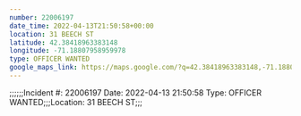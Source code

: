 ```yaml
---
number: 22006197
date_time: 2022-04-13T21:50:58+00:00
location: 31 BEECH ST
latitude: 42.38418963383148
longitude: -71.18807958959978
type: OFFICER WANTED
google_maps_link: https://maps.google.com/?q=42.38418963383148,-71.18807958959978
---
```


;;;;;;Incident #: 22006197   Date: 2022-04-13 21:50:58   Type: OFFICER WANTED;;;Location: 31 BEECH ST;;;
